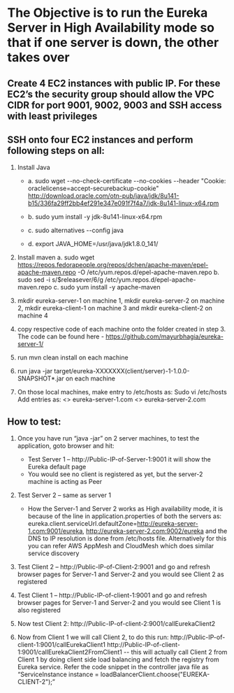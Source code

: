 # The Objective is to run the Eureka Server in High Availability mode so that if one server is down, the other takes over

## Create 4 EC2 instances with public IP. For these EC2’s the security group should allow the VPC CIDR for port 9001, 9002, 9003 and SSH access with least privileges

## SSH onto four EC2 instances and perform following steps on all:
1.	Install Java
    - a.	sudo wget --no-check-certificate --no-cookies --header "Cookie: oraclelicense=accept-securebackup-cookie" http://download.oracle.com/otn-pub/java/jdk/8u141-b15/336fa29ff2bb4ef291e347e091f7f4a7/jdk-8u141-linux-x64.rpm

    - b.	sudo yum install -y jdk-8u141-linux-x64.rpm
    - c.	sudo alternatives --config java
    - d.	export JAVA_HOME=/usr/java/jdk1.8.0_141/

2.	Install maven
a.	sudo wget https://repos.fedorapeople.org/repos/dchen/apache-maven/epel-apache-maven.repo -O /etc/yum.repos.d/epel-apache-maven.repo
b.	sudo sed -i s/\$releasever/6/g /etc/yum.repos.d/epel-apache-maven.repo
c.	sudo yum install -y apache-maven

3.	mkdir eureka-server-1 on machine 1, mkdir eureka-server-2 on machine 2, mkdir eureka-client-1 on machine 3 and mkdir eureka-client-2 on machine 4
4.	copy respective code of each machine onto the folder created in step 3. The code can be found here - https://github.com/mayurbhagia/eureka-server-1/
5.	run mvn clean install on each machine
6.	run java -jar target/eureka-XXXXXXX(client/server)-1-1.0.0-SNAPSHOT*.jar on each machine
7.	On those local machines, make entry to /etc/hosts as:
Sudo vi /etc/hosts
Add entries as:
<<private-IP-of-Server-1>> eureka-server-1.com
<<private-IP-of-Server-2>> eureka-server-2.com

## How to test:
1. Once you have run “java -jar” on 2 server machines, to test the application, goto browser and hit:
   - Test Server 1 – http://Public-IP-of-Server-1:9001 it will show the Eureka default page
   - You would see no client is registered as yet, but the server-2 machine is acting as Peer

2. Test Server 2 – same as server 1
   - How the Server-1 and Server 2 works as High availability mode, it is because of the line in application.properties of both the servers as: 
eureka.client.serviceUrl.defaultZone=http://eureka-server-1.com:9001/eureka, http://eureka-server-2.com:9002/eureka and the DNS to IP resolution is done from /etc/hosts file. Alternatively for this you can refer AWS AppMesh and CloudMesh which does similar service discovery

3. Test Client 2 – http://Public-IP-of-Client-2:9001 and go and refresh browser pages for Server-1 and Server-2 and you would see Client 2 as registered
4. Test Client 1 – http://Public-IP-of-client-1:9001 and go and refresh browser pages for Server-1 and Server-2 and you would see Client 1 is also registered

5. Now test Client 2:
   http://Public-IP-of-client-2:9001/callEurekaClient2

6. Now from Client 1 we will call Client 2, to do this run:
   http://Public-IP-of-client-1:9001/callEurekaClient1
   http://Public-IP-of-client-1:9001/callEurekaClient2FromClient1 -- this will actually call Client 2 from Client 1 by doing client side load balancing and fetch the registry from Eureka service. Refer the code snippet in the controller java file as “ServiceInstance instance = loadBalancerClient.choose("EUREKA-CLIENT-2");”


